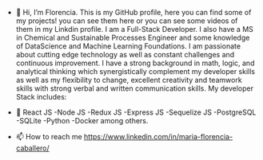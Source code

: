 - 👋 Hi, I’m Florencia. This is my GitHub profile, here you can find some of my projects! you can see them here or you can see some videos of them in my Linkdin profile.
I am a Full-Stack Developer. I also have a MS in Chemical and Sustainable Processes Engineer and some knowledge of DataScience and Machine Learning Foundations. I am passionate about cutting edge technology as well as constant challenges and continuous improvement. I have a strong background in math, logic, and analytical thinking which synergistically complement my developer skills as well as my flexibility to change, excellent creativity and teamwork skills with strong verbal and written communication skills. My developer Stack includes:
- 👀 React JS
-Node JS
-Redux JS
-Express JS
-Sequelize JS
-PostgreSQL
-SQLite
-Python
-Docker
among others.


- 📫 How to reach me https://www.linkedin.com/in/maria-florencia-caballero/


